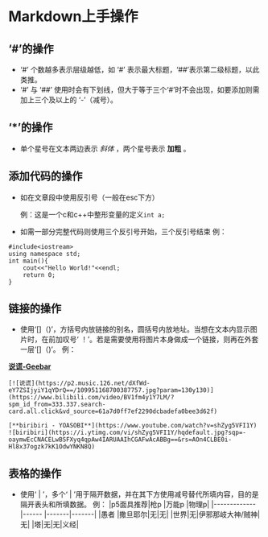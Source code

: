 # Markdown上手操作

## ‘#’的操作

- ‘#’ 个数越多表示层级越低，如 ‘#’ 表示最大标题，‘##’表示第二级标题，以此类推。
- ‘#’ 与 ‘##’ 使用时会有下划线，但大于等于三个‘#’时不会出现，如要添加则需加上三个及以上的 ‘-’（减号）。

## ‘*’的操作
- 单个星号在文本两边表示  *斜体* ，两个星号表示 **加粗** 。

## 添加代码的操作
-  如在文章段中使用反引号（一般在esc下方）

	例：这是一个c和c++中整形变量的定义`int a;`
- 如需一部分完整代码则使用三个反引号开始，三个反引号结束
	例：
``` c++(这部分写所用语言名称能给代码上色)
#include<iostream>
using namespace std;
int main(){
	cout<<"Hello World!"<<endl;
	return 0;
}
```

## 链接的操作
- 使用‘[]（)’，方括号内放链接的别名，圆括号内放地址。当想在文本内显示图片时，在前加叹号‘ ！’。若是需要使用将图片本身做成一个链接，则再在外套一层‘[]（)’。
例： 

[**说谎-Geebar**](https://www.bilibili.com/video/BV1fm4y1Y7LM/?spm_id_from=333.337.search-card.all.click&vd_source=61a7d0ff7ef2290dcbadefa0bee3d62f)

	[![说谎](https://p2.music.126.net/dXfWd-eY7ZSIjyiY1qYDrQ==/109951168700387757.jpg?param=130y130)](https://www.bilibili.com/video/BV1fm4y1Y7LM/?spm_id_from=333.337.search-card.all.click&vd_source=61a7d0ff7ef2290dcbadefa0bee3d62f)

	[**biribiri - YOASOBI**](https://www.youtube.com/watch?v=shZyg5VFI1Y)
	![biribiri](https://i.ytimg.com/vi/shZyg5VFI1Y/hqdefault.jpg?sqp=-oaymwEcCNACELwBSFXyq4qpAw4IARUAAIhCGAFwAcABBg==&rs=AOn4CLBE0i-Hl8x37ogzk7kK1OdwYNKN8Q)

## 表格的操作
- 使用‘ | ’，多个‘ | ’用于隔开数据，并在其下方使用减号替代所填内容，目的是隔开表头和所填数据。
例：
	|p5面具推荐|枪p    |万能p |物理p|
	|------------- |------ |-------|-------|
	|愚者			 |撒旦耶尔|无|无|
	|世界|无|伊邪那岐大神/贼神|无|
	|塔|无|无|义经|
	
